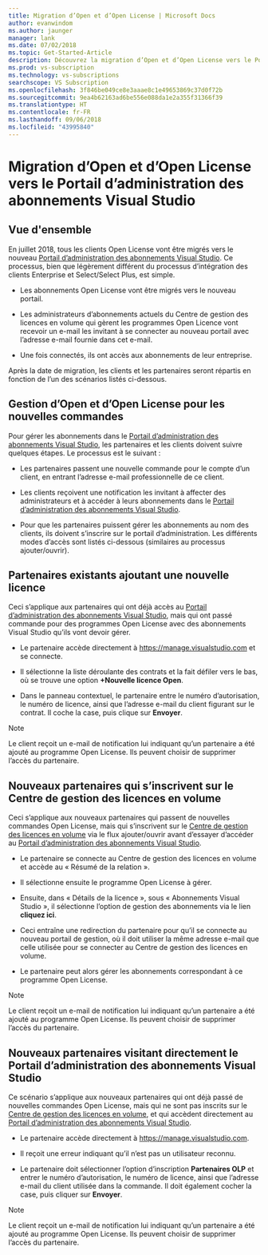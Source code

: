 ```yaml
---
title: Migration d’Open et d’Open License | Microsoft Docs
author: evanwindom
ms.author: jaunger
manager: lank
ms.date: 07/02/2018
ms.topic: Get-Started-Article
description: Découvrez la migration d’Open et d’Open License vers le Portail d’administration des abonnements Visual Studio.
ms.prod: vs-subscription
ms.technology: vs-subscriptions
searchscope: VS Subscription
ms.openlocfilehash: 3f846be049ce8e3aaae8c1e49653869c37d0f72b
ms.sourcegitcommit: 9ea4b62163ad6be556e088da1e2a355f31366f39
ms.translationtype: HT
ms.contentlocale: fr-FR
ms.lasthandoff: 09/06/2018
ms.locfileid: "43995840"
---
```

# <a name="open-and-open-license-migration-to-the-new-visual-studio-subscriptions-administration-portal"></a>Migration d’Open et d’Open License vers le Portail d’administration des abonnements Visual Studio

## <a name="overview"></a>Vue d'ensemble

En juillet 2018, tous les clients Open License vont être migrés vers le nouveau [Portail d’administration des abonnements Visual Studio](https://manage.visualstudio.com). Ce processus, bien que légèrement différent du processus d’intégration des clients Enterprise et Select/Select Plus, est simple.

- Les abonnements Open License vont être migrés vers le nouveau portail.

- Les administrateurs d’abonnements actuels du Centre de gestion des licences en volume qui gèrent les programmes Open Licence vont recevoir un e-mail les invitant à se connecter au nouveau portail avec l’adresse e-mail fournie dans cet e-mail.

- Une fois connectés, ils ont accès aux abonnements de leur entreprise.

Après la date de migration, les clients et les partenaires seront répartis en fonction de l’un des scénarios listés ci-dessous. 

## <a name="open-and-open-license-management-for-new-orders"></a>Gestion d’Open et d’Open License pour les nouvelles commandes

Pour gérer les abonnements dans le [Portail d’administration des abonnements Visual Studio](https://manage.visualstudio.com), les partenaires et les clients doivent suivre quelques étapes. Le processus est le suivant : 

- Les partenaires passent une nouvelle commande pour le compte d’un client, en entrant l’adresse e-mail professionnelle de ce client.

- Les clients reçoivent une notification les invitant à affecter des administrateurs et à accéder à leurs abonnements dans le [Portail d’administration des abonnements Visual Studio](https://manage.visualstudio.com).

- Pour que les partenaires puissent gérer les abonnements au nom des clients, ils doivent s’inscrire sur le portail d’administration. Les différents modes d’accès sont listés ci-dessous (similaires au processus ajouter/ouvrir). 


## <a name="existing-partners-adding-a-new-license"></a>Partenaires existants ajoutant une nouvelle licence

Ceci s’applique aux partenaires qui ont déjà accès au [Portail d’administration des abonnements Visual Studio](https://manage.visualstudio.com), mais qui ont passé commande pour des programmes Open License avec des abonnements Visual Studio qu’ils vont devoir gérer. 

- Le partenaire accède directement à https://manage.visualstudio.com et se connecte.

- Il sélectionne la liste déroulante des contrats et la fait défiler vers le bas, où se trouve une option **+Nouvelle licence Open**.

- Dans le panneau contextuel, le partenaire entre le numéro d’autorisation, le numéro de licence, ainsi que l’adresse e-mail du client figurant sur le contrat. Il coche la case, puis clique sur **Envoyer**.


> [!NOTE]
> Le client reçoit un e-mail de notification lui indiquant qu’un partenaire a été ajouté au programme Open License. Ils peuvent choisir de supprimer l’accès du partenaire.

## <a name="new-partners-who-register-on-the-volume-licensing-service-center-vlsc"></a>Nouveaux partenaires qui s’inscrivent sur le Centre de gestion des licences en volume

Ceci s’applique aux nouveaux partenaires qui passent de nouvelles commandes Open License, mais qui s’inscrivent sur le [Centre de gestion des licences en volume](https://www.microsoft.com/Licensing/servicecenter/default.aspx) via le flux ajouter/ouvrir avant d’essayer d’accéder au [Portail d’administration des abonnements Visual Studio](https://manage.visualstudio.com). 

- Le partenaire se connecte au Centre de gestion des licences en volume et accède au « Résumé de la relation ». 

- Il sélectionne ensuite le programme Open License à gérer.

- Ensuite, dans « Détails de la licence », sous « Abonnements Visual Studio », il sélectionne l’option de gestion des abonnements via le lien **cliquez ici**.

- Ceci entraîne une redirection du partenaire pour qu’il se connecte au nouveau portail de gestion, où il doit utiliser la même adresse e-mail que celle utilisée pour se connecter au Centre de gestion des licences en volume.

- Le partenaire peut alors gérer les abonnements correspondant à ce programme Open License.


> [!NOTE]
> Le client reçoit un e-mail de notification lui indiquant qu’un partenaire a été ajouté au programme Open License. Ils peuvent choisir de supprimer l’accès du partenaire.

## <a name="new-partners-visiting-the-visual-studio-subscriptions-administration-portal--directly"></a>Nouveaux partenaires visitant directement le Portail d’administration des abonnements Visual Studio

Ce scénario s’applique aux nouveaux partenaires qui ont déjà passé de nouvelles commandes Open License, mais qui ne sont pas inscrits sur le [Centre de gestion des licences en volume](https://www.microsoft.com/Licensing/servicecenter/default.aspx), et qui accèdent directement au [Portail d’administration des abonnements Visual Studio](https://manage.visualstudio.com). 

- Le partenaire accède directement à https://manage.visualstudio.com. 

- Il reçoit une erreur indiquant qu’il n’est pas un utilisateur reconnu.

- Le partenaire doit sélectionner l’option d’inscription **Partenaires OLP** et entrer le numéro d’autorisation, le numéro de licence, ainsi que l’adresse e-mail du client utilisée dans la commande. Il doit également cocher la case, puis cliquer sur **Envoyer**.


> [!NOTE]
> Le client reçoit un e-mail de notification lui indiquant qu’un partenaire a été ajouté au programme Open License. Ils peuvent choisir de supprimer l’accès du partenaire.